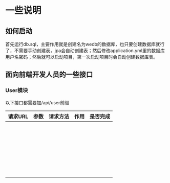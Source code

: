 # 一些说明

## 如何启动

首先运行db.sql，主要作用就是创建名为wedb的数据库，也只要创建数据库就行了，不需要手动创建表，jpa会自动创建表；然后修改application.yml里的数据库用户名密码；然后就可以启动项目，第一次启动项目时会自动创建数据库表。

## 面向前端开发人员的一些接口

### User模块

以下接口都需要加/api/user前缀

| 请求URL | 参数 | 请求方法 | 作用 | 是否完成 |
| ------- | ---- | -------- | ---- | -------- |
|         |      |          |      |          |
|         |      |          |      |          |
|         |      |          |      |          |
|         |      |          |      |          |
|         |      |          |      |          |
|         |      |          |      |          |
|         |      |          |      |          |
|         |      |          |      |          |
|         |      |          |      |          |
|         |      |          |      |          |
|         |      |          |      |          |
|         |      |          |      |          |
|         |      |          |      |          |
|         |      |          |      |          |
|         |      |          |      |          |
|         |      |          |      |          |
|         |      |          |      |          |
|         |      |          |      |          |
|         |      |          |      |          |
|         |      |          |      |          |
|         |      |          |      |          |
|         |      |          |      |          |
|         |      |          |      |          |
|         |      |          |      |          |
|         |      |          |      |          |
|         |      |          |      |          |
|         |      |          |      |          |
|         |      |          |      |          |
|         |      |          |      |          |

